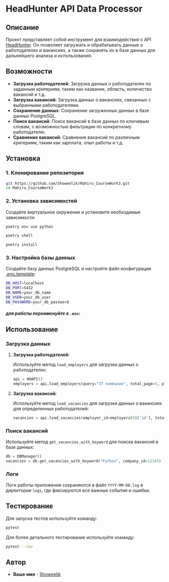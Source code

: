 # HeadHunter API Data Processor

## Описание

Проект представляет собой инструмент для взаимодействия с API [HeadHunter](hh.ru). Он позволяет загружать и обрабатывать данные о работодателях и вакансиях, а также сохранять их в базе данных для дальнейшего анализа и использования.

## Возможности

- **Загрузка работодателей**: Загрузка данных о работодателях по заданным критериям, таким как название, область, количество вакансий и т.д.
- **Загрузка вакансий**: Загрузка данных о вакансиях, связанных с выбранными работодателями.
- **Сохранение данных**: Сохранение загруженных данных в базе данных PostgreSQL.
- **Поиск вакансий**: Поиск вакансий в базе данных по ключевым словам, с возможностью фильтрации по конкретному работодателю.
- **Сравнение вакансий**: Сравнение вакансий по различным критериям, таким как зарплата, опыт работы и т.д.

## Установка

### 1. Клонирование репозитория

```bash
git https://github.com/Showeelik/Mahiru_CourseWork3.git
cd Mahiru_CourseWork3
```

### 2. Установка зависимостей

Создайте виртуальное окружение и установите необходимые зависимости:

```bash
poetry env use python

poetry shell

poetry install
```

### 3. Настройка базы данных

Создайте базу данных PostgreSQL и настройте файл конфигурации [.env_template](.env_template):

```bash
DB_HOST=localhost
DB_PORT=5432
DB_NAME=your_db_name
DB_USER=your_db_user
DB_PASSWORD=your_db_password
```
##### для работы переименуйте в `.env`:


## Использование

### Загрузка данных

1. **Загрузка работодателей**:

   Используйте метод `load_employers` для загрузки данных о работодателях:

   ```python
   api = HHAPI()
   employers = api.load_employers(query="IT компании", total_page=5, per_page=10)
   ```

2. **Загрузка вакансий**:

   Используйте метод `load_vacancies` для загрузки данных о вакансиях для определенных работодателей:

   ```python
   vacancies = api.load_vacancies(employer_id=employers[0]['id'], total_page=5, per_page=20)
   ```

### Поиск вакансий

Используйте метод `get_vacancies_with_keyword` для поиска вакансий в базе данных:

```python
db = DBManager()
vacancies = db.get_vacancies_with_keyword("Python", company_id=12345)
```

### Логи

Логи работы приложения сохраняются в файл `YYYY-MM-DD.log` в директории `logs`, где фиксируются все важные события и ошибки.

## Тестирование

Для запуска тестов используйте команду:

```bash
pytest
```

Для более детального тестирование используйте команду:
```bash
pytest --cov
```

## Автор

- **Ваше имя** - [Showeelik](https://github.com/Showeelik)